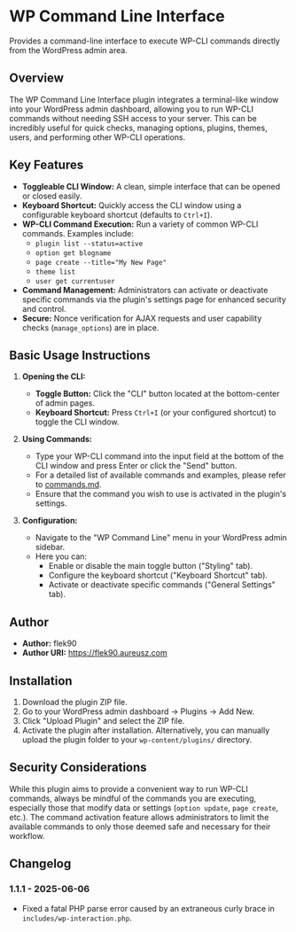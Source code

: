 # WP Command Line Interface

Provides a command-line interface to execute WP-CLI commands directly from the WordPress admin area.

## Overview

The WP Command Line Interface plugin integrates a terminal-like window into your WordPress admin dashboard, allowing you to run WP-CLI commands without needing SSH access to your server. This can be incredibly useful for quick checks, managing options, plugins, themes, users, and performing other WP-CLI operations.

## Key Features

*   **Toggleable CLI Window:** A clean, simple interface that can be opened or closed easily.
*   **Keyboard Shortcut:** Quickly access the CLI window using a configurable keyboard shortcut (defaults to `Ctrl+I`).
*   **WP-CLI Command Execution:** Run a variety of common WP-CLI commands. Examples include:
    *   `plugin list --status=active`
    *   `option get blogname`
    *   `page create --title="My New Page"`
    *   `theme list`
    *   `user get currentuser`
*   **Command Management:** Administrators can activate or deactivate specific commands via the plugin's settings page for enhanced security and control.
*   **Secure:** Nonce verification for AJAX requests and user capability checks (`manage_options`) are in place.

## Basic Usage Instructions

1.  **Opening the CLI:**
    *   **Toggle Button:** Click the "CLI" button located at the bottom-center of admin pages.
    *   **Keyboard Shortcut:** Press `Ctrl+I` (or your configured shortcut) to toggle the CLI window.

2.  **Using Commands:**
    *   Type your WP-CLI command into the input field at the bottom of the CLI window and press Enter or click the "Send" button.
    *   For a detailed list of available commands and examples, please refer to [commands.md](commands.md).
    *   Ensure that the command you wish to use is activated in the plugin's settings.

3.  **Configuration:**
    *   Navigate to the "WP Command Line" menu in your WordPress admin sidebar.
    *   Here you can:
        *   Enable or disable the main toggle button ("Styling" tab).
        *   Configure the keyboard shortcut ("Keyboard Shortcut" tab).
        *   Activate or deactivate specific commands ("General Settings" tab).

## Author

*   **Author:** flek90
*   **Author URI:** https://flek90.aureusz.com

## Installation

1.  Download the plugin ZIP file.
2.  Go to your WordPress admin dashboard -> Plugins -> Add New.
3.  Click "Upload Plugin" and select the ZIP file.
4.  Activate the plugin after installation.
Alternatively, you can manually upload the plugin folder to your `wp-content/plugins/` directory.

## Security Considerations

While this plugin aims to provide a convenient way to run WP-CLI commands, always be mindful of the commands you are executing, especially those that modify data or settings (`option update`, `page create`, etc.). The command activation feature allows administrators to limit the available commands to only those deemed safe and necessary for their workflow.

## Changelog

### 1.1.1 - 2025-06-06
- Fixed a fatal PHP parse error caused by an extraneous curly brace in `includes/wp-interaction.php`.
